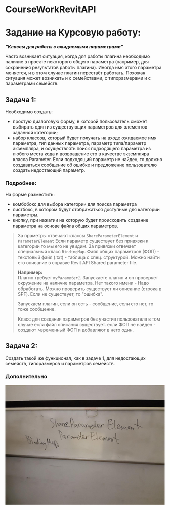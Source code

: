 # CourseWorkRevitAPI

<h1>Задание на Курсовую работу:</h1>

<b><i>\"Классы для работы с ожидаемыми параметрами\"</i></b>

Часто возникает ситуация, когда для работы плагина необходимо наличие в проекте некоторого общего параметра (например, для сохранения результатов работы плагина). Иногда имя этого параметра меняется, и в этом случае плагин перестаёт работать. Похожая ситуация может возникать и с семействами, с типоразмерами и с параметрами семейств. 

<h2>Задача 1:</h2>
Необходимо создать:
<ul>
  <li> простую диалоговую форму, в которой пользователь сможет выбирать один из существующих параметров для элементов заданной категории;</li>
<li> набор классов, который будет получать на входе ожидаемое имя параметра, тип данных параметра, параметр типа/параметр экземпляра, и осуществлять поиск подходящего параметра из любого места кода и возвращение его в качестве экземпляра класса Parameter. Если подходящий параметр не найден, то должно создаваться сообщение об ошибке и предложение пользователю создать недостающий параметр.</li>
  </ul>
  
  <h3>Подробнее:</h3>
  
  На форме разместить:
  <ul>
    <li>комбобокс для выбора категории для поиска параметра
    <li>листбокс, в котором будут отображаться доступные для категории параметры. 
    <li>кнопку, при нажатии на которую будет происходить создание параметра на основе файла общих параметров.
  </ul>
    
>За праметры отвечают классы `ShareParameterElement` и `ParameterElement`
>Если параметр существует без привязки к категории то мы его не увидим.
>За привязки отвечает специальный класс `BindingMap`.
>Файл общих параметров (ФОП) - текстовый файл (.txt) - таблица с спец. структурой. Можно найти его описание в справке Revit API Shared parameter file.
>    
><b>Например:</b><br>
>Плагин требует <i>`myParameter1`</i>. Запускаете плагин и он проверяет окружение на наличие параметра. Нет такого имени - Надо обработать. Можно проверить существует ли описание (строка в SPF). Если не существует, то "ошибка".
>    
>Запускаем плагин, если он есть - сообщение, если его нет, то тоже сообщение. 
>    
>Класс для создания параметров без учаcтия пользователя в том случае если файл описания существует. если ФОП не найден - создают >временный ФОП и добавляют в него один.

<h2>Задача 2:</h2>
Создать такой же функционал, как в задаче 1, для недостающих семейств, типоразмеров и параметров семейств.

<h3>Дополнительно</h3>

![alt text](/initial.jpg)
